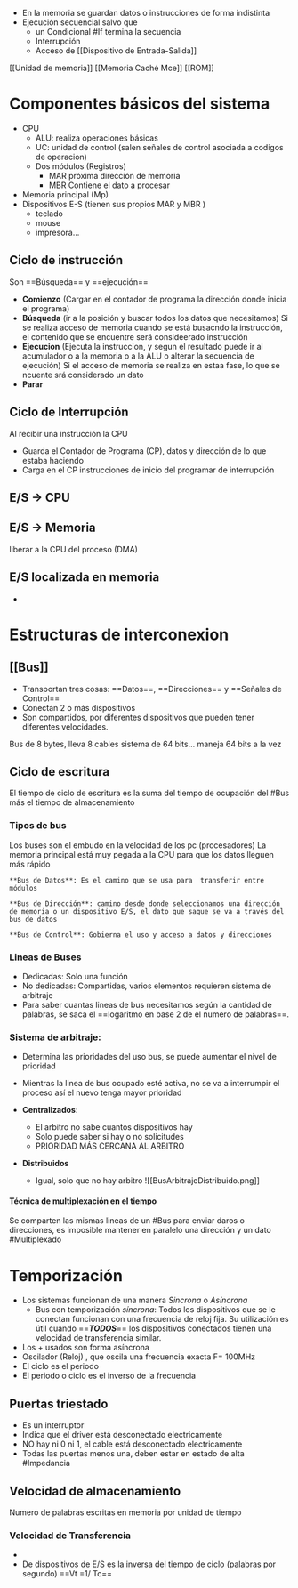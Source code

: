 - En la memoria se guardan datos o instrucciones de forma indistinta
- Ejecución secuencial salvo que
	-  un Condicional  #If  termina la secuencia
	- Interrupción
	- Acceso de [[Dispositivo de  Entrada-Salida]]

[[Unidad de memoria]] [[Memoria Caché Mce]] [[ROM]]
# Componentes básicos del sistema

- CPU
	- ALU: realiza operaciones básicas
	- UC: unidad de control (salen señales de control asociada a codigos de operacion)
	- Dos módulos (Registros)
		- MAR próxima dirección de memoria
		- MBR Contiene el dato a procesar
- Memoria principal (Mp)
- Dispositivos E-S (tienen sus propios MAR y MBR )
	- teclado
	- mouse
	- impresora...


## Ciclo de instrucción 

Son ==Búsqueda== y ==ejecución==

- **Comienzo** (Cargar en el contador de programa la dirección donde inicia el programa)
- **Búsqueda** (ir a la posición y buscar todos los datos que necesitamos) Si se realiza acceso de memoria cuando se está busacndo la instrucción, el contenido que se encuentre será consideerado instrucción
- **Ejecucion** (Ejecuta la instruccion, y segun el resultado puede ir al acumulador o a la memoria o a la ALU o alterar la secuencia de ejecución) Si el acceso de memoria se realiza en estaa fase, lo que se ncuente srá considerado un dato
- **Parar**

## Ciclo de Interrupción

Al recibir una instrucción la CPU
- Guarda el Contador de Programa  (CP), datos y dirección de lo que estaba haciendo
- Carga en el CP instrucciones de inicio del programar de interrupción



## E/S -> CPU


## E/S -> Memoria
liberar a la CPU del proceso (DMA)

## E/S localizada en memoria
- 

# Estructuras de interconexion

## [[Bus]]
- Transportan tres cosas: ==Datos==, ==Direcciones== y ==Señales de Control==
-  Conectan 2 o más dispositivos
- Son compartidos, por diferentes dispositivos que pueden tener diferentes velocidades.

Bus de 8 bytes, lleva 8 cables
sistema de 64 bits... maneja 64 bits a la vez

## Ciclo de escritura
El tiempo de ciclo de escritura es la suma del tiempo de ocupación del #Bus más el tiempo de almacenamiento 


### Tipos de bus
Los buses son el embudo en la velocidad de los  pc (procesadores)
La memoria principal está muy pegada a la CPU para que los datos lleguen más rápido

	**Bus de Datos**: Es el camino que se usa para  transferir entre módulos

	**Bus de Dirección**: camino desde donde seleccionamos una dirección de memoria o un dispositivo E/S, el dato que saque se va a través del bus de datos

	**Bus de Control**: Gobierna el uso y acceso a datos y direcciones 

### Lineas de Buses
- Dedicadas: Solo una función
- No dedicadas: Compartidas, varios elementos requieren sistema de arbitraje
- Para saber cuantas lineas de bus necesitamos según la cantidad de palabras, se saca el ==logaritmo en  base 2 de el numero de palabras==.


### Sistema de arbitraje: 
- Determina las prioridades del uso bus, se puede aumentar el nivel de prioridad
- Mientras la linea de bus ocupado esté activa, no se va a interrumpir el proceso así el nuevo tenga mayor prioridad

- **Centralizados**: 
	- El arbitro no sabe cuantos dispositivos hay
	- Solo puede saber si hay o no solicitudes
	- PRIORIDAD MÁS CERCANA AL ARBITRO
- **Distribuidos**
	- Igual, solo que no hay arbitro
	![[BusArbitrajeDistribuido.png]]

#### Técnica de multiplexación en el tiempo
Se comparten las mismas lineas de un #Bus para enviar daros o direcciones, es imposible mantener en paralelo una dirección y un dato #Multiplexado


# Temporización

- Los sistemas funcionan de una manera _Sincrona_ o _Asíncrona_
	- Bus con temporización _síncrona_:  Todos los dispositivos que se le conectan funcionan con una frecuencia de reloj fija. Su utilización es útil cuando ==***TODOS***== los dispositivos conectados tienen una velocidad de transferencia similar.
- Los + usados son forma asíncrona
- Oscilador (Reloj) , que oscila una frecuencia exacta F= 100MHz
- El ciclo es el periodo
- El periodo o ciclo es el inverso de la frecuencia 



## Puertas triestado

- Es un interruptor
- Indica que el driver está desconectado electricamente
-  NO hay ni 0 ni 1, el cable está desconectado electricamente
- Todas las puertas menos una, deben estar en estado de alta #Impedancia

## Velocidad de almacenamiento

Numero de palabras escritas en memoria por unidad de tiempo

### Velocidad de Transferencia
- 
- De dispositivos de E/S es la inversa del tiempo de ciclo (palabras por segundo)
	==Vt =1/ Tc==



